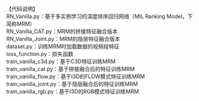 【代码说明】  
RN_Vanilla.py：基于多实例学习的深度排序回归网络（MIL Ranking Model，下简称MRM）  
RN_Vanilla_CAT.py：MRM的拼接特征融合版本  
RN_Vanilla_Joint.py：MRM的隐层特征融合版本  
dataset.py：训练MRM时加载数据的视频段特征  
loss_function.py：损失函数  
train_vanilla_c3d.py：基于C3D特征训练MRM  
train_vanilla_cat.py：基于拼接融合后的特征训练MRM  
train_vanilla_flow.py：基于I3D的FLOW模式特征训练MRM  
train_vanilla_joint.py：基于隐层融合后的特征训练MRM  
train_vanilla_rgb.py：基于I3D的RGB模式特征训练MRM  

